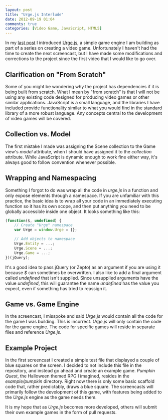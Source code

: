 ```yaml
---
layout: post
title: "Urge.js Interlude"
date: 2012-09-19 01:04
comments: true
categories: [Video Game, JavaScript, HTML5]
---
```


In my [last post](/blog/2012/09/03/creating-a-video-game-from-scratch-part-1/) I introduced [Urge.js](https://github.com/campaul/urge.js), a simple game engine I am building as part of a series on creating a video game. Unfortunately I haven't had the time to create the next screencast, but I have made some modifications and corrections to the project since the first video that I would like to go over.

## Clarification on "From Scratch"
Some of you might be wondering why the project has dependencies if it is being built from scratch. What I mean by "from scratch" is that I will not be using any existing code designed for producing video games or other similar applications. JavaScript is a small language, and the libraries I have included provide functionality similar to what you would find in the standard library of a more robust language. Any concepts central to the development of video games will be covered.

## Collection vs. Model
The first mistake I made was assigning the Scene collection to the Game view's *model* attribute, when I should have assigned it to the *collection* attribute. While JavaScript is dynamic enough to work fine either way, it's always good to follow convention whenever possible.

## Wrapping and Namespacing
Something I forgot to do was wrap all the code in *urge.js* in a function and only expose elements through a namespace. If you are unfamiliar with this practice, the basic idea is to wrap all your code in an immediately executing function so it has its own scope, and then put anything you need to be globally accessible inside one object. It looks something like this:

``` javascript
(function($, undefined) {
    // Create "Urge" namespace
    var Urge = window.Urge = {};

    // Add objects to namespace
    Urge.Entity = ...;
    Urge.Scene = ...;
    Urge.Game = ...;
})(jQuery);
```

It's a good idea to pass jQuery (or Zepto) as an argument if you are using it because *$* can sometimes be overwritten. I also like to add a final argument called *undefined* that isn't supplied. Since unsupplied arguments have the value *undefined*, this will guarantee the name *undefined* has the value you expect, even if something has tried to reassign it.

## Game vs. Game Engine
In the screencast, I misspoke and said *Urge.js* would contain all the code for the game I was building. This is incorrect. *Urge.js* will only contain the code for the game engine. The code for specific games will reside in separate files and reference *Urge.js*.

## Example Project
In the first screencast I created a simple test file that displayed a couple of blue squares on the screen. I decided to not include this file in the repository, and instead go ahead and create an example game. *Pumpkin Quest*, the Halloween themed RPG I imagined, resides in the *example/pumpkin* directory. Right now there is only some basic scaffold code that, rather predictably, draws a blue square. The screencasts will primarily follow the development of this game, with features being added to the *Urge.js* engine as the game needs them.

It is my hope that as *Urge.js* becomes more developed, others will submit their own example games in the form of pull requests.
